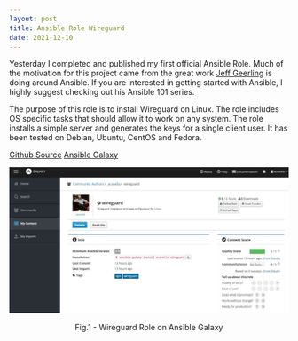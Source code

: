 ```yaml
---
layout: post
title: Ansible Role Wireguard
date: 2021-12-10
---
```


Yesterday I completed and published my first official Ansible Role. Much of the motivation for this project came from the great work [Jeff Geerling](https://github.com/geerlingguy) is doing around Ansible. If you are interested in getting started with Ansible, I highly suggest checking out his Ansible 101 series.  

The purpose of this role is to install Wireguard on Linux. The role includes OS specific tasks that should allow it to work on any system.  The role installs a simple server and generates the keys for a single client user. It has been tested on Debian, Ubuntu, CentOS and Fedora.  

[Github Source](https://github.com/acavella/ansible-role-wireguard)
[Ansible Galaxy](https://galaxy.ansible.com/acavella/wireguard)

![Github Profile](/assets/images/galaxy-role-wireguard.jpg)
<p align = "center">
Fig.1 - Wireguard Role on Ansible Galaxy
</p>


